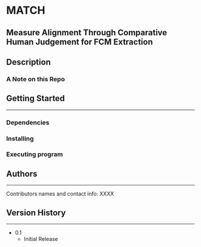# MATCH
Measure Alignment Through Comparative Human Judgement for FCM Extraction
---

## Description

### A Note on this Repo

## Getting Started
____

### Dependencies

### Installing

### Executing program

## Authors
____
Contributors names and contact info:
XXXX

## Version History
____
* 0.1
    * Initial Release

